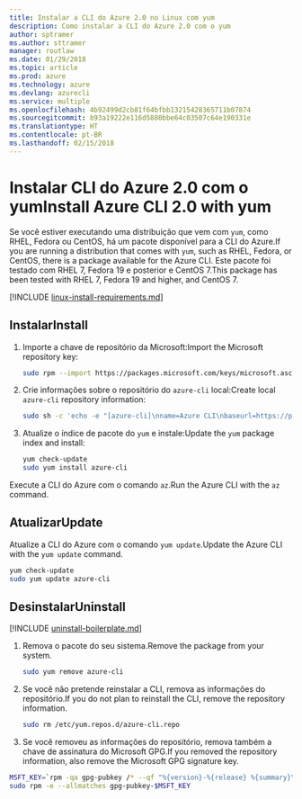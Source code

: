 ```yaml
---
title: Instalar a CLI do Azure 2.0 no Linux com yum
description: Como instalar a CLI do Azure 2.0 com o yum
author: sptramer
ms.author: sttramer
manager: routlaw
ms.date: 01/29/2018
ms.topic: article
ms.prod: azure
ms.technology: azure
ms.devlang: azurecli
ms.service: multiple
ms.openlocfilehash: 4b92499d2cb81f64bfbb13215428365711b07874
ms.sourcegitcommit: b93a19222e116d5880bbe64c03507c64e190331e
ms.translationtype: HT
ms.contentlocale: pt-BR
ms.lasthandoff: 02/15/2018
---
```

# <a name="install-azure-cli-20-with-yum"></a><span data-ttu-id="2bbcd-103">Instalar CLI do Azure 2.0 com o yum</span><span class="sxs-lookup"><span data-stu-id="2bbcd-103">Install Azure CLI 2.0 with yum</span></span>

<span data-ttu-id="2bbcd-104">Se você estiver executando uma distribuição que vem com `yum`, como RHEL, Fedora ou CentOS, há um pacote disponível para a CLI do Azure.</span><span class="sxs-lookup"><span data-stu-id="2bbcd-104">If you are running a distribution that comes with `yum`, such as RHEL, Fedora, or CentOS, there is a package available for the Azure CLI.</span></span> <span data-ttu-id="2bbcd-105">Este pacote foi testado com RHEL 7, Fedora 19 e posterior e CentOS 7.</span><span class="sxs-lookup"><span data-stu-id="2bbcd-105">This package has been tested with RHEL 7, Fedora 19 and higher, and CentOS 7.</span></span>

[!INCLUDE [linux-install-requirements.md](includes/linux-install-requirements.md)]

## <a name="install"></a><span data-ttu-id="2bbcd-106">Instalar</span><span class="sxs-lookup"><span data-stu-id="2bbcd-106">Install</span></span>

1. <span data-ttu-id="2bbcd-107">Importe a chave de repositório da Microsoft:</span><span class="sxs-lookup"><span data-stu-id="2bbcd-107">Import the Microsoft repository key:</span></span>

   ```bash
   sudo rpm --import https://packages.microsoft.com/keys/microsoft.asc
   ```

2. <span data-ttu-id="2bbcd-108">Crie informações sobre o repositório do `azure-cli` local:</span><span class="sxs-lookup"><span data-stu-id="2bbcd-108">Create local `azure-cli` repository information:</span></span>

   ```bash
   sudo sh -c 'echo -e "[azure-cli]\nname=Azure CLI\nbaseurl=https://packages.microsoft.com/yumrepos/azure-cli\nenabled=1\ngpgcheck=1\ngpgkey=https://packages.microsoft.com/keys/microsoft.asc" > /etc/yum.repos.d/azure-cli.repo'
   ```

3. <span data-ttu-id="2bbcd-109">Atualize o índice de pacote do `yum` e instale:</span><span class="sxs-lookup"><span data-stu-id="2bbcd-109">Update the `yum` package index and install:</span></span>

   ```bash
   yum check-update
   sudo yum install azure-cli
   ```

<span data-ttu-id="2bbcd-110">Execute a CLI do Azure com o comando `az`.</span><span class="sxs-lookup"><span data-stu-id="2bbcd-110">Run the Azure CLI with the `az` command.</span></span>

## <a name="update"></a><span data-ttu-id="2bbcd-111">Atualizar</span><span class="sxs-lookup"><span data-stu-id="2bbcd-111">Update</span></span>

<span data-ttu-id="2bbcd-112">Atualize a CLI do Azure com o comando `yum update`.</span><span class="sxs-lookup"><span data-stu-id="2bbcd-112">Update the Azure CLI with the `yum update` command.</span></span>

```bash
yum check-update
sudo yum update azure-cli
```

## <a name="uninstall"></a><span data-ttu-id="2bbcd-113">Desinstalar</span><span class="sxs-lookup"><span data-stu-id="2bbcd-113">Uninstall</span></span>

[!INCLUDE [uninstall-boilerplate.md](includes/uninstall-boilerplate.md)]

1. <span data-ttu-id="2bbcd-114">Remova o pacote do seu sistema.</span><span class="sxs-lookup"><span data-stu-id="2bbcd-114">Remove the package from your system.</span></span>

   ```bash
   sudo yum remove azure-cli
   ```

2. <span data-ttu-id="2bbcd-115">Se você não pretende reinstalar a CLI, remova as informações do repositório.</span><span class="sxs-lookup"><span data-stu-id="2bbcd-115">If you do not plan to reinstall the CLI, remove the repository information.</span></span>

   ```bash
   sudo rm /etc/yum.repos.d/azure-cli.repo
   ```

3. <span data-ttu-id="2bbcd-116">Se você removeu as informações do repositório, remova também a chave de assinatura do Microsoft GPG.</span><span class="sxs-lookup"><span data-stu-id="2bbcd-116">If you removed the repository information, also remove the Microsoft GPG signature key.</span></span>

  ```bash
  MSFT_KEY=`rpm -qa gpg-pubkey /* --qf "%{version}-%{release} %{summary}\n" | grep Microsoft | awk '{print $1}'`
  sudo rpm -e --allmatches gpg-pubkey-$MSFT_KEY
  ```
